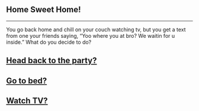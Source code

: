 ## Home Sweet Home!
---
You go back home and chill on your couch watching tv, but you get a text from one your friends saying, “Yoo where you at bro? We waitin for u inside.” What do you decide to do?

## [Head back to the party?](../README.md)
## [Go to bed?](./bed.md)
## [Watch TV?](./tv.md)
